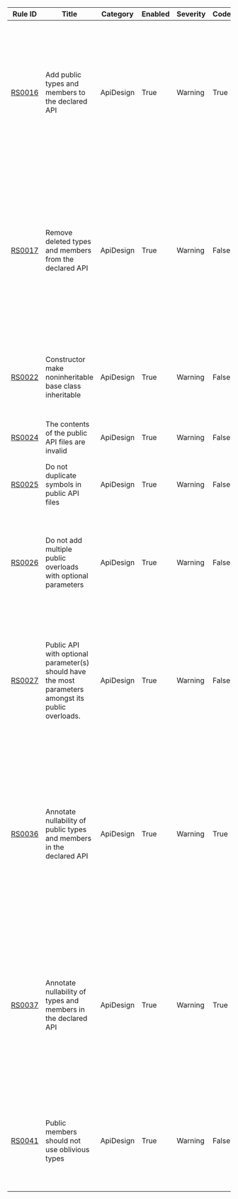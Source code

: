 
Rule ID | Title | Category | Enabled | Severity | CodeFix | Description |
--------|-------|----------|---------|----------|---------|--------------------------------------------------------------------------------------------------------------|
[RS0016](https://github.com/dotnet/roslyn-analyzers/blob/master/src/PublicApiAnalyzers/PublicApiAnalyzers.Help.md) | Add public types and members to the declared API | ApiDesign | True | Warning | True | All public types and members should be declared in PublicAPI.txt. This draws attention to API changes in the code reviews and source control history, and helps prevent breaking changes. |
[RS0017](https://github.com/dotnet/roslyn-analyzers/blob/master/src/PublicApiAnalyzers/PublicApiAnalyzers.Help.md) | Remove deleted types and members from the declared API | ApiDesign | True | Warning | False | When removing a public type or member the corresponding entry in PublicAPI.txt should also be removed. This draws attention to API changes in the code reviews and source control history, and helps prevent breaking changes. |
[RS0022](https://github.com/dotnet/roslyn-analyzers/blob/master/src/PublicApiAnalyzers/PublicApiAnalyzers.Help.md) | Constructor make noninheritable base class inheritable | ApiDesign | True | Warning | False | Constructor makes its noninheritable base class inheritable, thereby exposing its protected members. |
[RS0024](https://github.com/dotnet/roslyn-analyzers/blob/master/src/PublicApiAnalyzers/PublicApiAnalyzers.Help.md) | The contents of the public API files are invalid | ApiDesign | True | Warning | False | The contents of the public API files are invalid: {0} |
[RS0025](https://github.com/dotnet/roslyn-analyzers/blob/master/src/PublicApiAnalyzers/PublicApiAnalyzers.Help.md) | Do not duplicate symbols in public API files | ApiDesign | True | Warning | False | The symbol '{0}' appears more than once in the public API files. |
[RS0026](https://github.com/dotnet/roslyn/blob/master/docs/Adding%20Optional%20Parameters%20in%20Public%20API.md) | Do not add multiple public overloads with optional parameters | ApiDesign | True | Warning | False | Symbol '{0}' violates the backcompat requirement: 'Do not add multiple overloads with optional parameters'. See '{1}' for details. |
[RS0027](https://github.com/dotnet/roslyn/blob/master/docs/Adding%20Optional%20Parameters%20in%20Public%20API.md) | Public API with optional parameter(s) should have the most parameters amongst its public overloads. | ApiDesign | True | Warning | False | Symbol '{0}' violates the backcompat requirement: 'Public API with optional parameter(s) should have the most parameters amongst its public overloads'. See '{1}' for details. |
[RS0036](https://github.com/dotnet/roslyn-analyzers/blob/master/src/PublicApiAnalyzers/PublicApiAnalyzers.Help.md) | Annotate nullability of public types and members in the declared API | ApiDesign | True | Warning | True | All public types and members should be declared with nullability annotations in PublicAPI.txt. This draws attention to API nullability changes in the code reviews and source control history, and helps prevent breaking changes. |
[RS0037](https://github.com/dotnet/roslyn-analyzers/blob/master/src/PublicApiAnalyzers/PublicApiAnalyzers.Help.md) | Annotate nullability of types and members in the declared API | ApiDesign | True | Warning | True | All public types and members should be declared with nullability annotations in PublicAPI.txt. This draws attention to API nullability changes in the code reviews and source control history, and helps prevent breaking changes. |
[RS0041](https://github.com/dotnet/roslyn-analyzers/blob/master/src/PublicApiAnalyzers/PublicApiAnalyzers.Help.md) | Public members should not use oblivious types | ApiDesign | True | Warning | False | All public members should use either nullable or non-nullable reference types, but no oblivious reference types. |
